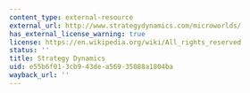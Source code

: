 ```yaml
---
content_type: external-resource
external_url: http://www.strategydynamics.com/microworlds/
has_external_license_warning: true
license: https://en.wikipedia.org/wiki/All_rights_reserved
status: ''
title: Strategy Dynamics
uid: e55b6f01-3cb9-43de-a569-35088a1804ba
wayback_url: ''
---
```

